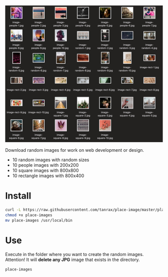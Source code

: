 ![demo](demo.jpg)

Download random images for work on web development or design.

- 10 random images with random sizes
- 10 people images with  200x200
- 10 square images with  800x800
- 10 rectangle images with  800x400

# Install

``` bash
curl -L https://raw.githubusercontent.com/tanrax/place-image/master/place-images -o place-images
chmod +x place-images
mv place-images /usr/local/bin
```

# Use

Execute in the folder where you want to create the random images.
Attention! It will **delete any JPG** image that exists in the directory.

``` bash
place-images
```
